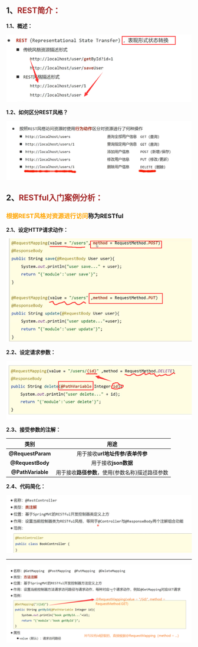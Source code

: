 ## 1、<span style="color:brown">REST简介：</span>

**1.1、概述：**

![image-20221005224146863](https://raw.githubusercontent.com/root-bine/image/main/Typora-image/REST%E6%A6%82%E8%BF%B0.png)

**1.2、如何区分REST风格？**

![image-20221005224328145](https://raw.githubusercontent.com/root-bine/image/main/Typora-image/REST%E9%A3%8E%E6%A0%BC%E5%8C%BA%E5%88%86.png)

## 2、<span style="color:brown">RESTful入门案例分析：</span>

### <span style="color:orange">根据REST风格对资源进行访问</span>称为RESTful

**2.1、设定HTTP请求动作：**

<img src="https://raw.githubusercontent.com/root-bine/image/main/Typora-image/RESTful%E4%B9%8B%E8%AE%BE%E5%AE%9Ahttp%E8%AF%B7%E6%B1%82.png" alt="image-20221005231209318" style="zoom: 80%;" />

**2.2、设定请求参数：**

![image-20221005231425663](https://raw.githubusercontent.com/root-bine/image/main/Typora-image/RESTful%E4%B9%8B%E8%AE%BE%E5%AE%9A%E8%AF%B7%E6%B1%82%E5%8F%82%E6%95%B0.png)

**2.3、接受参数的注解：**

|       类别        |                       用途                       |
| :---------------: | :----------------------------------------------: |
| **@RequestParam** |         用于接收**url地址传参/表单传参**         |
| **@RequestBody**  |               用于接收**json数据**               |
| **@PathVariable** | 用于接收**路径参数**，使用{参数名称}描述路径参数 |

**2.4、代码简化：**

![image-20221005235020940](https://raw.githubusercontent.com/root-bine/image/main/Typora-image/RESTController%E5%BA%94%E7%94%A8.png)

---

![image-20221005235455208](https://raw.githubusercontent.com/root-bine/image/main/Typora-image/%40XxxxMapping%E7%9A%84%E5%9B%9B%E7%A7%8D%E8%AF%B7%E6%B1%82.png)
